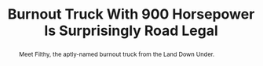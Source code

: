 ---
category: news
title: Burnout Truck With 900 Horsepower Is Surprisingly Road Legal
abstract: Meet Filthy, the aptly-named burnout truck from the Land Down Under.
publishedDateTime: 2019-03-09T21:00:00Z
sourceUrl: https://www.msn.com/en-us/autos/enthusiasts/burnout-truck-with-900-horsepower-is-surprisingly-road-legal/ar-BBUzR6o?
type: article

provider:
  name: motor1
  id: V_AAppiqr_global
tags:
  - Autos

images: 
  - url: https://img-s-msn-com.akamaized.net/tenant/amp/entityid/BBUzLav.img
    width: 1920
    height: 1080
    quality: 50
    title: Filthy the Burnout Truck from Australia
    attribution: 
    focalRegion:
      x1: 1280
      x2: 1280
      y1: 613
      y2: 613

---